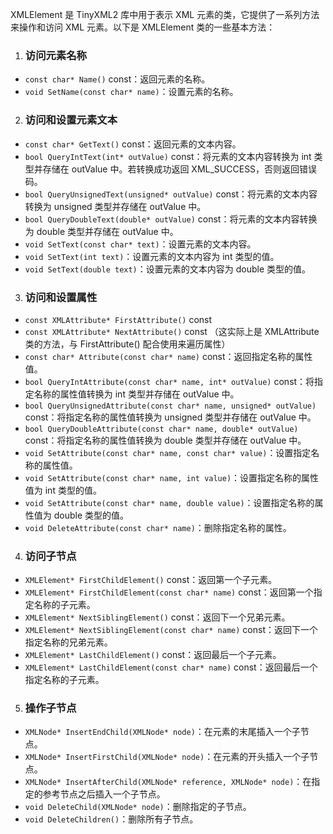 XMLElement 是 TinyXML2 库中用于表示 XML 元素的类，它提供了一系列方法来操作和访问 XML 元素。以下是 XMLElement 类的一些基本方法：

1. ### 访问元素名称
-   `const char* Name()` const：返回元素的名称。
-   `void SetName(const char* name)`：设置元素的名称。
2. ### 访问和设置元素文本
-   `const char* GetText()` const：返回元素的文本内容。
-   `bool QueryIntText(int* outValue)` const：将元素的文本内容转换为 int 类型并存储在 outValue 中。若转换成功返回 XML_SUCCESS，否则返回错误码。
-   `bool QueryUnsignedText(unsigned* outValue)` const：将元素的文本内容转换为 unsigned 类型并存储在 outValue 中。
-   `bool QueryDoubleText(double* outValue)` const：将元素的文本内容转换为 double 类型并存储在 outValue 中。
-   `void SetText(const char* text)`：设置元素的文本内容。
-   `void SetText(int text)`：设置元素的文本内容为 int 类型的值。
-   `void SetText(double text)`：设置元素的文本内容为 double 类型的值。
3. ### 访问和设置属性
-   `const XMLAttribute* FirstAttribute()` const
-   `const XMLAttribute* NextAttribute()` const （这实际上是 XMLAttribute 类的方法，与 FirstAttribute() 配合使用来遍历属性）
-   `const char* Attribute(const char* name)` const：返回指定名称的属性值。
-   `bool QueryIntAttribute(const char* name, int* outValue)` const：将指定名称的属性值转换为 int 类型并存储在 outValue 中。
-   `bool QueryUnsignedAttribute(const char* name, unsigned* outValue)` const：将指定名称的属性值转换为 unsigned 类型并存储在 outValue 中。
-   `bool QueryDoubleAttribute(const char* name, double* outValue)` const：将指定名称的属性值转换为 double 类型并存储在 outValue 中。
-   `void SetAttribute(const char* name, const char* value)`：设置指定名称的属性值。
-   `void SetAttribute(const char* name, int value)`：设置指定名称的属性值为 int 类型的值。
-   `void SetAttribute(const char* name, double value)`：设置指定名称的属性值为 double 类型的值。
-   `void DeleteAttribute(const char* name)`：删除指定名称的属性。
4. ### 访问子节点
-   `XMLElement* FirstChildElement()` const：返回第一个子元素。
-   `XMLElement* FirstChildElement(const char* name)` const：返回第一个指定名称的子元素。
-   `XMLElement* NextSiblingElement()` const：返回下一个兄弟元素。
-   `XMLElement* NextSiblingElement(const char* name)` const：返回下一个指定名称的兄弟元素。
-   `XMLElement* LastChildElement()` const：返回最后一个子元素。
-   `XMLElement* LastChildElement(const char* name)` const：返回最后一个指定名称的子元素。
5. ### 操作子节点
-   `XMLNode* InsertEndChild(XMLNode* node)`：在元素的末尾插入一个子节点。
-   `XMLNode* InsertFirstChild(XMLNode* node)`：在元素的开头插入一个子节点。
-   `XMLNode* InsertAfterChild(XMLNode* reference, XMLNode* node)`：在指定的参考节点之后插入一个子节点。
-   `void DeleteChild(XMLNode* node)`：删除指定的子节点。
-   `void DeleteChildren()`：删除所有子节点。